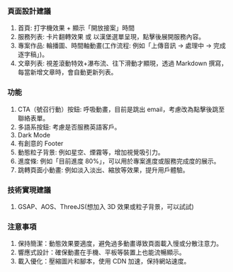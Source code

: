 ### 頁面設計建議

1. 首頁: 打字機效果 + 顯示「開放接案」時間
2. 服務列表: 卡片翻轉效果 或 以漢堡選單呈現，點擊後展開服務內容。
3. 專案作品: 輪播圖、時間軸動畫(工作流程: 例如「上傳音訊 → 處理中 → 完成逐字稿」)。
4. 文章列表: 視差滾動特效+瀑布流、往下滑動才顯現，透過 Markdown 撰寫，每當新增文章時，會自動更新列表。

### 功能

1. CTA（號召行動）按鈕: 呼吸動畫，目前是跳出 email，考慮改為點擊後跳至聯絡表單。
2. 多語系按鈕: 考慮是否服務英語客戶。
3. Dark Mode
4. 有創意的 Footer
5. 動態粒子背景: 例如星空、煙霧等，增加視覺吸引力。
6. 進度條: 例如「目前進度 80%」，可以用於專案進度或服務完成度的展示。
7. 跳轉頁面小動畫: 例如淡入淡出、縮放等效果，提升用戶體驗。

### 技術實現建議

1.  GSAP、AOS、ThreeJS(想加入 3D 效果或粒子背景，可以試試)

### 注意事項

1. 保持簡潔：動態效果要適度，避免過多動畫導致頁面載入慢或分散注意力。
2. 響應式設計：確保動畫在手機、平板等裝置上也能流暢顯示。
3. 載入優化：壓縮圖片和腳本，使用 CDN 加速，保持網站速度。
